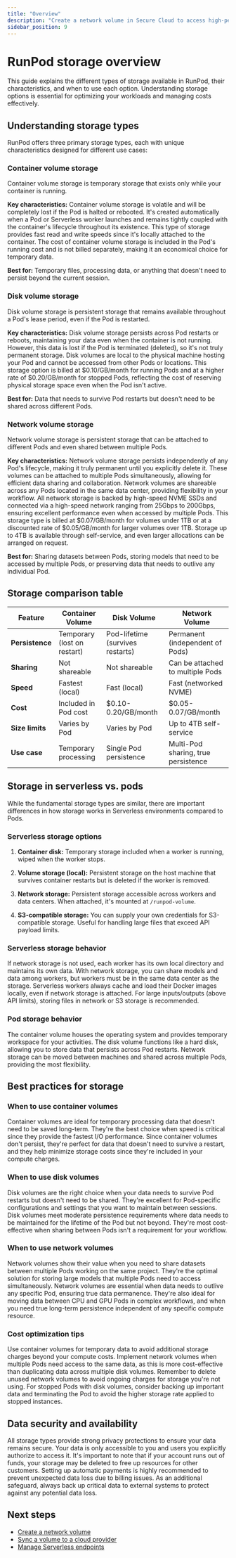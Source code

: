```yaml
---
title: "Overview"
description: "Create a network volume in Secure Cloud to access high-performance storage and flexibility for multiple pods, with options for data center selection, naming, and size allocation, and enjoy cost-effective storage solutions with robust infrastructure and NVME SSDs."
sidebar_position: 9
---
```


# RunPod storage overview

This guide explains the different types of storage available in RunPod, their characteristics, and when to use each option. Understanding storage options is essential for optimizing your workloads and managing costs effectively.

## Understanding storage types

RunPod offers three primary storage types, each with unique characteristics designed for different use cases:

### Container volume storage

Container volume storage is temporary storage that exists only while your container is running.

**Key characteristics:**
Container volume storage is volatile and will be completely lost if the Pod is halted or rebooted. It's created automatically when a Pod or Serverless worker launches and remains tightly coupled with the container's lifecycle throughout its existence. This type of storage provides fast read and write speeds since it's locally attached to the container. The cost of container volume storage is included in the Pod's running cost and is not billed separately, making it an economical choice for temporary data.

**Best for:** Temporary files, processing data, or anything that doesn't need to persist beyond the current session.

### Disk volume storage

Disk volume storage is persistent storage that remains available throughout a Pod's lease period, even if the Pod is restarted.

**Key characteristics:**
Disk volume storage persists across Pod restarts or reboots, maintaining your data even when the container is not running. However, this data is lost if the Pod is terminated (deleted), so it's not truly permanent storage. Disk volumes are local to the physical machine hosting your Pod and cannot be accessed from other Pods or locations. This storage option is billed at $0.10/GB/month for running Pods and at a higher rate of $0.20/GB/month for stopped Pods, reflecting the cost of reserving physical storage space even when the Pod isn't active.

**Best for:** Data that needs to survive Pod restarts but doesn't need to be shared across different Pods.

### Network volume storage

Network volume storage is persistent storage that can be attached to different Pods and even shared between multiple Pods.

**Key characteristics:**
Network volume storage persists independently of any Pod's lifecycle, making it truly permanent until you explicitly delete it. These volumes can be attached to multiple Pods simultaneously, allowing for efficient data sharing and collaboration. Network volumes are shareable across any Pods located in the same data center, providing flexibility in your workflow. All network storage is backed by high-speed NVME SSDs and connected via a high-speed network ranging from 25Gbps to 200Gbps, ensuring excellent performance even when accessed by multiple Pods. This storage type is billed at $0.07/GB/month for volumes under 1TB or at a discounted rate of $0.05/GB/month for larger volumes over 1TB. Storage up to 4TB is available through self-service, and even larger allocations can be arranged on request.

**Best for:** Sharing datasets between Pods, storing models that need to be accessed by multiple Pods, or preserving data that needs to outlive any individual Pod.

## Storage comparison table

| Feature | Container Volume | Disk Volume | Network Volume |
|---------|-----------------|-------------|----------------|
| **Persistence** | Temporary (lost on restart) | Pod-lifetime (survives restarts) | Permanent (independent of Pods) |
| **Sharing** | Not shareable | Not shareable | Can be attached to multiple Pods |
| **Speed** | Fastest (local) | Fast (local) | Fast (networked NVME) |
| **Cost** | Included in Pod cost | $0.10-0.20/GB/month | $0.05-0.07/GB/month |
| **Size limits** | Varies by Pod | Varies by Pod | Up to 4TB self-service |
| **Use case** | Temporary processing | Single Pod persistence | Multi-Pod sharing, true persistence |

## Storage in serverless vs. pods

While the fundamental storage types are similar, there are important differences in how storage works in Serverless environments compared to Pods.

### Serverless storage options

1. **Container disk:** Temporary storage included when a worker is running, wiped when the worker stops.

2. **Volume storage (local):** Persistent storage on the host machine that survives container restarts but is deleted if the worker is removed.

3. **Network storage:** Persistent storage accessible across workers and data centers. When attached, it's mounted at `/runpod-volume`.

4. **S3-compatible storage:** You can supply your own credentials for S3-compatible storage. Useful for handling large files that exceed API payload limits.

### Serverless storage behavior

If network storage is not used, each worker has its own local directory and maintains its own data. With network storage, you can share models and data among workers, but workers must be in the same data center as the storage. Serverless workers always cache and load their Docker images locally, even if network storage is attached. For large inputs/outputs (above API limits), storing files in network or S3 storage is recommended.

### Pod storage behavior

The container volume houses the operating system and provides temporary workspace for your activities. The disk volume functions like a hard disk, allowing you to store data that persists across Pod restarts. Network storage can be moved between machines and shared across multiple Pods, providing the most flexibility.

## Best practices for storage

### When to use container volumes

Container volumes are ideal for temporary processing data that doesn't need to be saved long-term. They're the best choice when speed is critical since they provide the fastest I/O performance. Since container volumes don't persist, they're perfect for data that doesn't need to survive a restart, and they help minimize storage costs since they're included in your compute charges.

### When to use disk volumes

Disk volumes are the right choice when your data needs to survive Pod restarts but doesn't need to be shared. They're excellent for Pod-specific configurations and settings that you want to maintain between sessions. Disk volumes meet moderate persistence requirements where data needs to be maintained for the lifetime of the Pod but not beyond. They're most cost-effective when sharing between Pods isn't a requirement for your workflow.

### When to use network volumes

Network volumes show their value when you need to share datasets between multiple Pods working on the same project. They're the optimal solution for storing large models that multiple Pods need to access simultaneously. Network volumes are essential when data needs to outlive any specific Pod, ensuring true data permanence. They're also ideal for moving data between CPU and GPU Pods in complex workflows, and when you need true long-term persistence independent of any specific compute resource.

### Cost optimization tips

Use container volumes for temporary data to avoid additional storage charges beyond your compute costs. Implement network volumes when multiple Pods need access to the same data, as this is more cost-effective than duplicating data across multiple disk volumes. Remember to delete unused network volumes to avoid ongoing charges for storage you're not using. For stopped Pods with disk volumes, consider backing up important data and terminating the Pod to avoid the higher storage rate applied to stopped instances.

## Data security and availability

All storage types provide strong privacy protections to ensure your data remains secure. Your data is only accessible to you and users you explicitly authorize to access it. It's important to note that if your account runs out of funds, your storage may be deleted to free up resources for other customers. Setting up automatic payments is highly recommended to prevent unexpected data loss due to billing issues. As an additional safeguard, always back up critical data to external systems to protect against any potential data loss.

## Next steps

- [Create a network volume](https://docs.runpod.io/docs/create-a-network-volume)
- [Sync a volume to a cloud provider](https://docs.runpod.io/docs/sync-a-volume-to-a-cloud-provider)
- [Manage Serverless endpoints](https://docs.runpod.io/docs/manage-endpoints)
